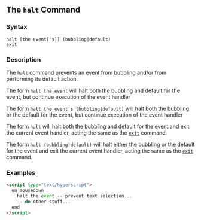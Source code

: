 
## The `halt` Command

### Syntax

```ebnf
halt [the event['s]] (bubbling|default)
exit
```

### Description

The `halt` command prevents an event from bubbling and/or from performing its default action.

The form `halt the event` will halt both the bubbling and default for the event, but continue execution of the
event handler

The form `halt the event's (bubbling|default)` will halt both the bubbling or the default for the event, but continue
execution of the event handler

The form `halt` will halt both the bubbling and default for the event and exit the current event handler, acting the same
as the [`exit`](/commands/return) command.

The form `halt (bubbling|default)` will halt either the bubbling or the default for the event and exit the current event
handler, acting the same as the [`exit`](/commands/return) command.

### Examples

```html
<script type="text/hyperscript">
  on mousedown
    halt the event -- prevent text selection...
    -- do other stuff...
  end
</script>
```
